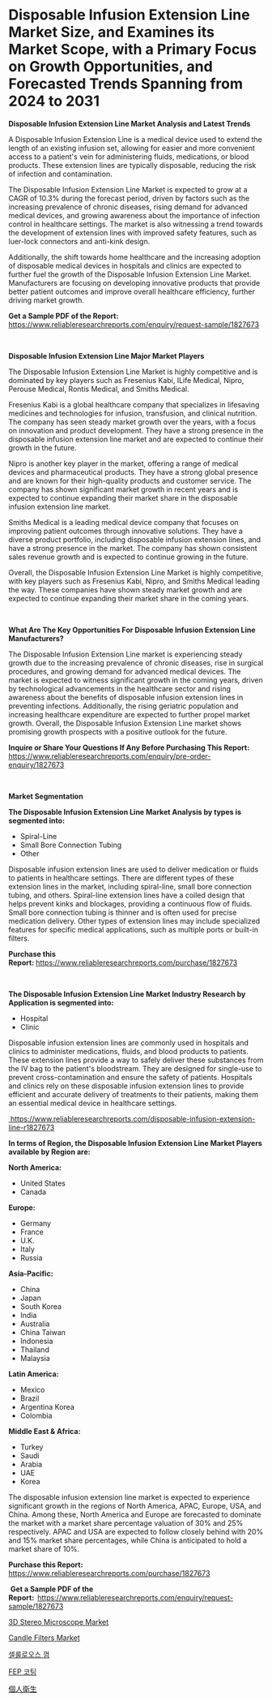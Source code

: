 <p><h1>Disposable Infusion Extension Line Market Size, and Examines its Market Scope, with a Primary Focus on Growth Opportunities, and Forecasted Trends Spanning from 2024 to 2031</h1></p><p><strong>Disposable Infusion Extension Line Market Analysis and Latest Trends</strong></p>
<p><p>A Disposable Infusion Extension Line is a medical device used to extend the length of an existing infusion set, allowing for easier and more convenient access to a patient's vein for administering fluids, medications, or blood products. These extension lines are typically disposable, reducing the risk of infection and contamination.</p><p>The Disposable Infusion Extension Line Market is expected to grow at a CAGR of 10.3% during the forecast period, driven by factors such as the increasing prevalence of chronic diseases, rising demand for advanced medical devices, and growing awareness about the importance of infection control in healthcare settings. The market is also witnessing a trend towards the development of extension lines with improved safety features, such as luer-lock connectors and anti-kink design.</p><p>Additionally, the shift towards home healthcare and the increasing adoption of disposable medical devices in hospitals and clinics are expected to further fuel the growth of the Disposable Infusion Extension Line Market. Manufacturers are focusing on developing innovative products that provide better patient outcomes and improve overall healthcare efficiency, further driving market growth.</p></p>
<p><strong>Get a Sample PDF of the Report:&nbsp;</strong> <a href="https://www.reliableresearchreports.com/enquiry/request-sample/1827673">https://www.reliableresearchreports.com/enquiry/request-sample/1827673</a></p>
<p>&nbsp;</p>
<p><strong>Disposable Infusion Extension Line Major Market Players</strong></p>
<p><p>The Disposable Infusion Extension Line Market is highly competitive and is dominated by key players such as Fresenius Kabi, ILife Medical, Nipro, Perouse Medical, Rontis Medical, and Smiths Medical. </p><p>Fresenius Kabi is a global healthcare company that specializes in lifesaving medicines and technologies for infusion, transfusion, and clinical nutrition. The company has seen steady market growth over the years, with a focus on innovation and product development. They have a strong presence in the disposable infusion extension line market and are expected to continue their growth in the future.</p><p>Nipro is another key player in the market, offering a range of medical devices and pharmaceutical products. They have a strong global presence and are known for their high-quality products and customer service. The company has shown significant market growth in recent years and is expected to continue expanding their market share in the disposable infusion extension line market.</p><p>Smiths Medical is a leading medical device company that focuses on improving patient outcomes through innovative solutions. They have a diverse product portfolio, including disposable infusion extension lines, and have a strong presence in the market. The company has shown consistent sales revenue growth and is expected to continue growing in the future.</p><p>Overall, the Disposable Infusion Extension Line Market is highly competitive, with key players such as Fresenius Kabi, Nipro, and Smiths Medical leading the way. These companies have shown steady market growth and are expected to continue expanding their market share in the coming years.</p></p>
<p>&nbsp;</p>
<p><strong>What Are The Key Opportunities For Disposable Infusion Extension Line Manufacturers?</strong></p>
<p><p>The Disposable Infusion Extension Line market is experiencing steady growth due to the increasing prevalence of chronic diseases, rise in surgical procedures, and growing demand for advanced medical devices. The market is expected to witness significant growth in the coming years, driven by technological advancements in the healthcare sector and rising awareness about the benefits of disposable infusion extension lines in preventing infections. Additionally, the rising geriatric population and increasing healthcare expenditure are expected to further propel market growth. Overall, the Disposable Infusion Extension Line market shows promising growth prospects with a positive outlook for the future.</p></p>
<p><strong>Inquire or Share Your Questions If Any Before Purchasing This Report:</strong> <a href="https://www.reliableresearchreports.com/enquiry/pre-order-enquiry/1827673">https://www.reliableresearchreports.com/enquiry/pre-order-enquiry/1827673</a></p>
<p>&nbsp;</p>
<p><strong>Market Segmentation</strong></p>
<p><strong>The Disposable Infusion Extension Line Market Analysis by types is segmented into:</strong></p>
<p><ul><li>Spiral-Line</li><li>Small Bore Connection Tubing</li><li>Other</li></ul></p>
<p><p>Disposable infusion extension lines are used to deliver medication or fluids to patients in healthcare settings. There are different types of these extension lines in the market, including spiral-line, small bore connection tubing, and others. Spiral-line extension lines have a coiled design that helps prevent kinks and blockages, providing a continuous flow of fluids. Small bore connection tubing is thinner and is often used for precise medication delivery. Other types of extension lines may include specialized features for specific medical applications, such as multiple ports or built-in filters.</p></p>
<p><strong>Purchase this Report:&nbsp;</strong><a href="https://www.reliableresearchreports.com/purchase/1827673">https://www.reliableresearchreports.com/purchase/1827673</a></p>
<p>&nbsp;</p>
<p><strong>The Disposable Infusion Extension Line Market Industry Research by Application is segmented into:</strong></p>
<p><ul><li>Hospital</li><li>Clinic</li></ul></p>
<p><p>Disposable infusion extension lines are commonly used in hospitals and clinics to administer medications, fluids, and blood products to patients. These extension lines provide a way to safely deliver these substances from the IV bag to the patient's bloodstream. They are designed for single-use to prevent cross-contamination and ensure the safety of patients. Hospitals and clinics rely on these disposable infusion extension lines to provide efficient and accurate delivery of treatments to their patients, making them an essential medical device in healthcare settings.</p></p>
<p><a href="https://www.reliableresearchreports.com/disposable-infusion-extension-line-r1827673">&nbsp;https://www.reliableresearchreports.com/disposable-infusion-extension-line-r1827673</a></p>
<p><strong>In terms of Region, the Disposable Infusion Extension Line Market Players available by Region are:</strong></p>
<p>
    <p> <strong> North America: </strong>
        <ul>
            <li>United States</li>
            <li>Canada</li>
        </ul>
        </p> 
    <p> <strong> Europe: </strong>
        <ul>
            <li>Germany</li>
            <li>France</li>
            <li>U.K.</li>
            <li>Italy</li>
            <li>Russia</li>
        </ul>
        </p> 
    <p> <strong> Asia-Pacific: </strong>
        <ul>
            <li>China</li>
            <li>Japan</li>
            <li>South Korea</li>
            <li>India</li>
            <li>Australia</li>
            <li>China Taiwan</li>
            <li>Indonesia</li>
            <li>Thailand</li>
            <li>Malaysia</li>
        </ul>
        </p> 
    <p> <strong> Latin America: </strong>
        <ul>
            <li>Mexico</li>
            <li>Brazil</li>
            <li>Argentina Korea</li>
            <li>Colombia</li>
        </ul>
        </p> 
    <p> <strong> Middle East & Africa: </strong>
        <ul>
            <li>Turkey</li>
            <li>Saudi</li>
            <li>Arabia</li>
            <li>UAE</li>
            <li>Korea</li>
        </ul>
    </p>
    </p>
<p><p>The disposable infusion extension line market is expected to experience significant growth in the regions of North America, APAC, Europe, USA, and China. Among these, North America and Europe are forecasted to dominate the market with a market share percentage valuation of 30% and 25% respectively. APAC and USA are expected to follow closely behind with 20% and 15% market share percentages, while China is anticipated to hold a market share of 10%.</p></p>
<p><strong>Purchase this Report: </strong><a href="https://www.reliableresearchreports.com/purchase/1827673">https://www.reliableresearchreports.com/purchase/1827673</a></p>
<p>&nbsp;<strong>Get a Sample PDF of the Report:&nbsp;&nbsp;</strong><a href="https://www.reliableresearchreports.com/enquiry/request-sample/1827673">https://www.reliableresearchreports.com/enquiry/request-sample/1827673</a></p>
<p><strong></strong></p>
<p><p><a href="https://www.linkedin.com/pulse/3d-stereo-microscope-market-exploring-share-trends-future-growth-duqtf?trackingId=uQsayZCjKKNXH%2FSDY%2FMJvw%3D%3D">3D Stereo Microscope Market</a></p><p><a href="https://www.linkedin.com/pulse/candle-filters-market-insights-cagr-trends-growth-strategies-xabrf?trackingId=jZBqHsMMX5Pv%2F0eQC7wX9A%3D%3D">Candle Filters Market</a></p><p><a href="https://medium.com/@christianlarkinus/%EC%85%80%EB%A3%B0%EB%A1%9C%EC%8A%A4-%EA%B2%80-%EC%8B%9C%EC%9E%A5-%EC%8B%9C%EC%9E%A5-%EC%A0%90%EC%9C%A0%EC%9C%A8-%EC%8B%9C%EC%9E%A5-%EB%8F%99%ED%96%A5-%EB%B0%8F-%EB%AF%B8%EB%9E%98-%EC%84%B1%EC%9E%A5-%ED%83%90%EA%B5%AC-69275376316d">셀룰로오스 껌</a></p><p><a href="https://medium.com/@goonfghyt6587/fep-%EC%BD%94%ED%8C%85-%EC%8B%9C%EC%9E%A5-2031%EB%85%84%EA%B9%8C%EC%A7%80%EC%9D%98-%ED%8A%B8%EB%A0%8C%EB%93%9C-%EC%98%88%EC%B8%A1-%EB%B0%8F-%EA%B2%BD%EC%9F%81-%EB%B6%84%EC%84%9D-6c9d5d3f1fc0">FEP 코팅</a></p><p><a href="https://medium.com/@reyeshowell66/%E5%80%8B%E4%BA%BA%E8%A1%9B%E7%94%9F%E5%B8%82%E5%A0%B4%E8%A6%8F%E6%A8%A1-cagr-%E5%8B%95%E5%90%91-2024%E5%B9%B4-2030%E5%B9%B4-58c21466db7c">個人衛生</a></p></p>